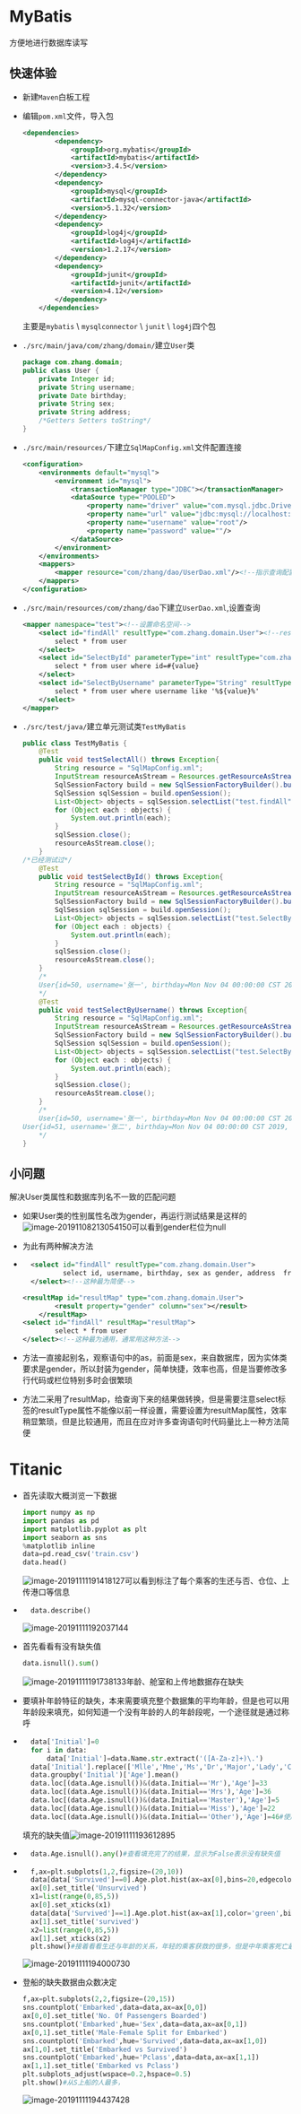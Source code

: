 # MyBatis

方便地进行数据库读写

## 快速体验

* 新建`Maven`白板工程

* 编辑`pom.xml`文件，导入包

    ```xml
    <dependencies>
            <dependency>
                <groupId>org.mybatis</groupId>
                <artifactId>mybatis</artifactId>
                <version>3.4.5</version>
            </dependency>
            <dependency>
                <groupId>mysql</groupId>
                <artifactId>mysql-connector-java</artifactId>
                <version>5.1.32</version>
            </dependency>
            <dependency>
                <groupId>log4j</groupId>
                <artifactId>log4j</artifactId>
                <version>1.2.17</version>
            </dependency>
            <dependency>
                <groupId>junit</groupId>
                <artifactId>junit</artifactId>
                <version>4.12</version>
            </dependency>
        </dependencies>
    ```

    主要是`mybatis` \ `mysqlconnector` \ `junit` \ `log4j`四个包

* `./src/main/java/com/zhang/domain/`建立`User`类

    ```java
    package com.zhang.domain;
    public class User {
        private Integer id;
        private String username;
        private Date birthday;
        private String sex;
        private String address;
        /*Getters Setters toString*/
    }
    ```

* `./src/main/resources/`下建立`SqlMapConfig.xml`文件配置连接

    ```xml
    <configuration>
        <environments default="mysql">
            <environment id="mysql">
                <transactionManager type="JDBC"></transactionManager>
                <dataSource type="POOLED">
                    <property name="driver" value="com.mysql.jdbc.Driver"/>
                    <property name="url" value="jdbc:mysql://localhost:3306/test"/>
                    <property name="username" value="root"/>
                    <property name="password" value=""/>
                </dataSource>
            </environment>
        </environments>
        <mappers>
            <mapper resource="com/zhang/dao/UserDao.xml"/><!--指示查询配置文件的位置-->
        </mappers>
    </configuration>
    ```

* `./src/main/resources/com/zhang/dao`下建立`UserDao.xml`,设置查询

    ```xml
    <mapper namespace="test"><!--设置命名空间-->
        <select id="findAll" resultType="com.zhang.domain.User"><!--resultType设置查询后要返回的对象-->
            select * from user
        </select>
        <select id="SelectById" parameterType="int" resultType="com.zhang.domain.User"><!--parameterType设置为查询参数的类型-->
            select * from user where id=#{value}
        </select>
        <select id="SelectByUsername" parameterType="String" resultType="com.zhang.domain.User">
            select * from user where username like '%${value}%'
        </select>
    </mapper>
    ```

* `./src/test/java/`建立单元测试类`TestMyBatis`

    ```java
    public class TestMyBatis {
        @Test
        public void testSelectAll() throws Exception{
            String resource = "SqlMapConfig.xml";
            InputStream resourceAsStream = Resources.getResourceAsStream(resource);
            SqlSessionFactory build = new SqlSessionFactoryBuilder().build(resourceAsStream);
            SqlSession sqlSession = build.openSession();
            List<Object> objects = sqlSession.selectList("test.findAll");//命名空间+方法名
            for (Object each : objects) {
                System.out.println(each);
            }
            sqlSession.close();
            resourceAsStream.close();
        }
    /*已经测试过*/
        @Test
        public void testSelectById() throws Exception{
            String resource = "SqlMapConfig.xml";
            InputStream resourceAsStream = Resources.getResourceAsStream(resource);
            SqlSessionFactory build = new SqlSessionFactoryBuilder().build(resourceAsStream);
            SqlSession sqlSession = build.openSession();
            List<Object> objects = sqlSession.selectList("test.SelectById", 50);//命名空间+方法名，加上参数
            for (Object each : objects) {
                System.out.println(each);
            }
            sqlSession.close();
            resourceAsStream.close();
        }
        /*
        User{id=50, username='张一', birthday=Mon Nov 04 00:00:00 CST 2019, sex='男', address='西安'}
        */
        @Test
        public void testSelectByUsername() throws Exception{
            String resource = "SqlMapConfig.xml";
            InputStream resourceAsStream = Resources.getResourceAsStream(resource);
            SqlSessionFactory build = new SqlSessionFactoryBuilder().build(resourceAsStream);
            SqlSession sqlSession = build.openSession();
            List<Object> objects = sqlSession.selectList("test.SelectByUsername", "张");//经过测试，命名空间可以随意设置，目的是分开可能重名的方法
            for (Object each : objects) {
                System.out.println(each);
            }
            sqlSession.close();
            resourceAsStream.close();
        }
        /*
        User{id=50, username='张一', birthday=Mon Nov 04 00:00:00 CST 2019, sex='男', address='西安'}
    User{id=51, username='张二', birthday=Mon Nov 04 00:00:00 CST 2019, sex='女', address='西安'}
        */
    }
    ```

## 小问题

解决User类属性和数据库列名不一致的匹配问题

* 如果User类的性别属性名改为gender，再运行测试结果是这样的![image-20191108213054150](image-20191108213054150.png)可以看到gender栏位为null

* 为此有两种解决方法

* ```xml
    <select id="findAll" resultType="com.zhang.domain.User">
            select id, username, birthday, sex as gender, address  from user
    </select><!--这种最为简便-->
    ```

    ```xml
    <resultMap id="resultMap" type="com.zhang.domain.User">
            <result property="gender" column="sex"></result>
        </resultMap>
    <select id="findAll" resultMap="resultMap">
            select * from user
    </select><!--这种最为通用，通常用这种方法-->
    ```

* 方法一直接起别名，观察语句中的as，前面是sex，来自数据库，因为实体类要求是gender，所以封装为gender，简单快捷，效率也高，但是当要修改多行代码或栏位特别多时会很繁琐

* 方法二采用了resultMap，给查询下来的结果做转换，但是需要注意select标签的resultType属性不能像以前一样设置，需要设置为resultMap属性，效率稍显繁琐，但是比较通用，而且在应对许多查询语句时代码量比上一种方法简便

# Titanic

* 首先读取大概浏览一下数据

    ```python
    import numpy as np 
    import pandas as pd
    import matplotlib.pyplot as plt
    import seaborn as sns
    %matplotlib inline
    data=pd.read_csv('train.csv')
    data.head()
    ```

    ![image-20191111191418127](image-20191111191418127.png)可以看到标注了每个乘客的生还与否、仓位、上传港口等信息

* ```python
    data.describe()
    ```

    ![image-20191111192037144](image-20191111192037144.png)

* 首先看看有没有缺失值

    ```python
    data.isnull().sum()
    ```

    ![image-20191111191738133](image-20191111191738133.png)年龄、舱室和上传地数据存在缺失

* 要填补年龄特征的缺失，本来需要填充整个数据集的平均年龄，但是也可以用年龄段来填充，如何知道一个没有年龄的人的年龄段呢，一个途径就是通过称呼

* ```python
    data['Initial']=0
    for i in data:
        data['Initial']=data.Name.str.extract('([A-Za-z]+)\.') 
    data['Initial'].replace(['Mlle','Mme','Ms','Dr','Major','Lady','Countess','Jonkheer','Col','Rev','Capt','Sir','Don'],['Miss','Miss','Miss','Mr','Mr','Mrs','Mrs','Other','Other','Other','Mr','Mr','Mr'],inplace=True)
    data.groupby('Initial')['Age'].mean()
    data.loc[(data.Age.isnull())&(data.Initial=='Mr'),'Age']=33
    data.loc[(data.Age.isnull())&(data.Initial=='Mrs'),'Age']=36
    data.loc[(data.Age.isnull())&(data.Initial=='Master'),'Age']=5
    data.loc[(data.Age.isnull())&(data.Initial=='Miss'),'Age']=22
    data.loc[(data.Age.isnull())&(data.Initial=='Other'),'Age']=46#使用每组值来填充
    ```

    填充的缺失值![image-20191111193612895](image-20191111193612895.png)

* ```python
    data.Age.isnull().any()#查看填充完了的结果，显示为False表示没有缺失值
    ```

* ```python
    f,ax=plt.subplots(1,2,figsize=(20,10))
    data[data['Survived']==0].Age.plot.hist(ax=ax[0],bins=20,edgecolor='black',color='red')
    ax[0].set_title('Unsurvived')
    x1=list(range(0,85,5))
    ax[0].set_xticks(x1)
    data[data['Survived']==1].Age.plot.hist(ax=ax[1],color='green',bins=20,edgecolor='black')
    ax[1].set_title('survived')
    x2=list(range(0,85,5))
    ax[1].set_xticks(x2)
    plt.show()#接着看看生还与年龄的关系，年轻的乘客获救的很多，但是中年乘客死亡最多
    ```

    ![image-20191111194000730](image-20191111194000730.png)

* 登船的缺失数据由众数决定

    ```python
    f,ax=plt.subplots(2,2,figsize=(20,15))
    sns.countplot('Embarked',data=data,ax=ax[0,0])
    ax[0,0].set_title('No. Of Passengers Boarded')
    sns.countplot('Embarked',hue='Sex',data=data,ax=ax[0,1])
    ax[0,1].set_title('Male-Female Split for Embarked')
    sns.countplot('Embarked',hue='Survived',data=data,ax=ax[1,0])
    ax[1,0].set_title('Embarked vs Survived')
    sns.countplot('Embarked',hue='Pclass',data=data,ax=ax[1,1])
    ax[1,1].set_title('Embarked vs Pclass')
    plt.subplots_adjust(wspace=0.2,hspace=0.5)
    plt.show()#从S上船的人最多，
    ```

    ![image-20191111194437428](image-20191111194437428.png)